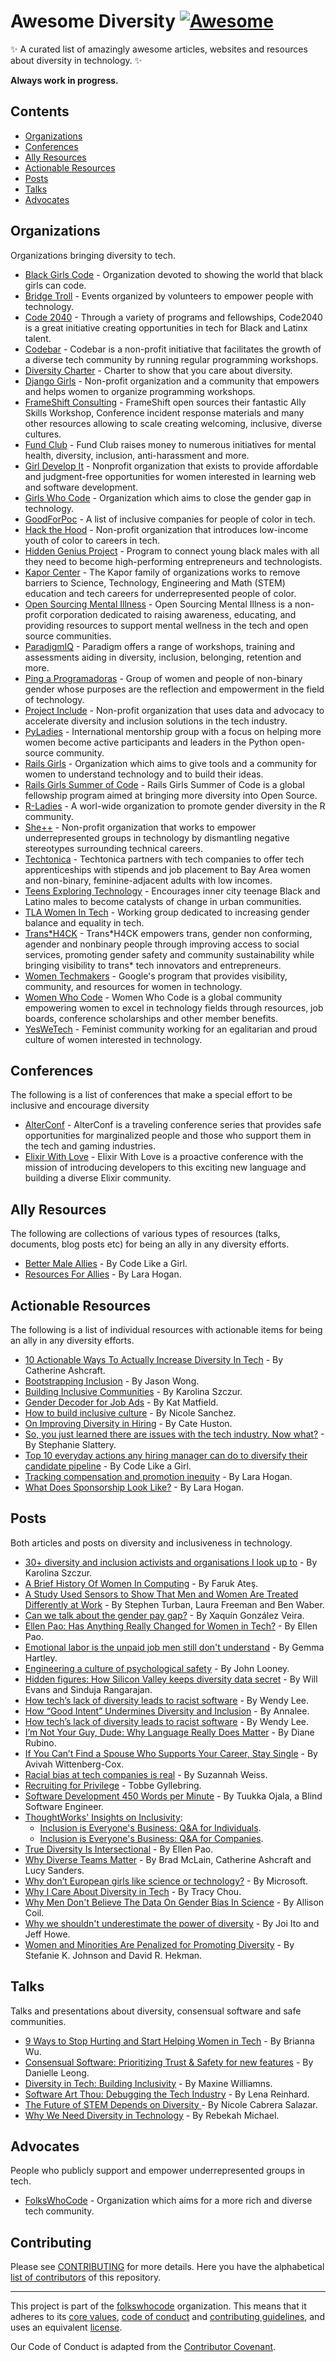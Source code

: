 # Awesome Diversity [![Awesome](https://cdn.rawgit.com/sindresorhus/awesome/d7305f38d29fed78fa85652e3a63e154dd8e8829/media/badge.svg)](https://github.com/sindresorhus/awesome)

:sparkles: A curated list of amazingly awesome articles, websites and resources about diversity in technology. :sparkles:

**Always work in progress.**

## Contents
- [Organizations](#organizations)
- [Conferences](#conferences)
- [Ally Resources](#ally-resources)
- [Actionable Resources](#actionable-resources)
- [Posts](#posts)
- [Talks](#talks)
- [Advocates](#advocates)

## Organizations

Organizations bringing diversity to tech.

- [Black Girls Code](http://www.blackgirlscode.com/) - Organization devoted to showing the world that black girls can code.
- [Bridge Troll](https://www.bridgetroll.org/) - Events organized by volunteers to empower people with technology.
- [Code 2040](http://www.code2040.org/) - Through a variety of programs and fellowships, Code2040 is a great initiative creating opportunities in tech for Black and Latinx talent.
- [Codebar](https://codebar.io/) - Codebar is a non-profit initiative that facilitates the growth of a diverse tech community by running regular programming workshops.
- [Diversity Charter](http://diversitycharter.org/) - Charter to show that you care about diversity.
- [Django Girls](https://djangogirls.org/) - Non-profit organization and a community that empowers and helps women to organize programming workshops.
- [FrameShift Consulting](https://frameshiftconsulting.com/) - FrameShift open sources their fantastic Ally Skills Workshop, Conference incident response materials and many other resources allowing to scale creating welcoming, inclusive, diverse cultures.
- [Fund Club](http://joinfundclub.com/) - Fund Club raises money to numerous initiatives for mental health, diversity, inclusion, anti-harassment and more.
- [Girl Develop It](https://www.girldevelopit.com/) - Nonprofit organization that exists to provide affordable and judgment-free opportunities for women interested in learning web and software development.
- [Girls Who Code](https://girlswhocode.com/) - Organization which aims to close the gender gap in technology.
- [GoodForPoc](https://github.com/GoodForPoC/GoodForPoC) - A list of inclusive companies for people of color in tech.
- [Hack the Hood](http://www.hackthehood.org/) - Non-profit organization that introduces low-income youth of color to careers in tech.
- [Hidden Genius Project](http://www.hiddengeniusproject.org/) - Program to connect young black males with all they need to become high-performing entrepreneurs and technologists.
- [Kapor Center](http://www.kaporcenter.org/) - The Kapor family of organizations works to remove barriers to Science, Technology, Engineering and Math (STEM) education and tech careers for underrepresented people of color.
- [Open Sourcing Mental Illness](https://osmihelp.org/) - Open Sourcing Mental Illness is a non-profit corporation dedicated to raising awareness, educating, and providing resources to support mental wellness in the tech and open source communities.
- [ParadigmIQ](https://www.paradigmiq.com/) - Paradigm offers a range of workshops, training and assessments aiding in diversity, inclusion, belonging, retention and more.
- [Ping a Programadoras](https://pingprogramadoras.org/) - Group of women and people of non-binary gender whose purposes are the reflection and empowerment in the field of technology.
- [Project Include](http://projectinclude.org/) - Non-profit organization that uses data and advocacy to accelerate diversity and inclusion solutions in the tech industry.
- [PyLadies](http://www.pyladies.com/) - International mentorship group with a focus on helping more women become active participants and leaders in the Python open-source community.
- [Rails Girls](http://railsgirls.com/) - Organization which aims to give tools and a community for women to understand technology and to build their ideas.
- [Rails Girls Summer of Code](https://railsgirlssummerofcode.org/) - Rails Girls Summer of Code is a global fellowship program aimed at bringing more diversity into Open Source.
- [R-Ladies](https://rladies.org/) - A worl-wide organization to promote gender diversity in the R community.
- [She++](https://sheplusplus.org) - Non-profit organization that works to empower underrepresented groups in technology by dismantling negative stereotypes surrounding technical careers.
- [Techtonica](https://techtonica.org/) - Techtonica partners with tech companies to offer tech apprenticeships with stipends and job placement to Bay Area women and non-binary, feminine-adjacent adults with low incomes.
- [Teens Exploring Technology](http://exploringtech.org/) - Encourages inner city teenage Black and Latino males to become catalysts of change in urban communities.
- [TLA Women In Tech](http://tlawomenintech.org/) - Working group dedicated to increasing gender balance and equality in tech.
- [Trans*H4CK](http://www.transhack.org/) - Trans\*H4CK empowers trans, gender non conforming, agender and nonbinary people through improving access to social services, promoting gender safety and community sustainability while bringing visibility to trans* tech innovators and entrepreneurs.
- [Women Techmakers](https://www.womentechmakers.com/) - Google's program that provides visibility, community, and resources for women in technology.
- [Women Who Code](https://www.womenwhocode.com/) - Women Who Code is a global community empowering women to excel in technology fields through resources, job boards, conference scholarships and other member benefits.
- [YesWeTech](http://yeswetech.org/) - Feminist community working for an egalitarian and proud culture of women interested in technology.

## Conferences
The following is a list of conferences that make a special effort to be inclusive and encourage diversity

- [AlterConf](https://alterconf.com/) - AlterConf is a traveling conference series that provides safe opportunities for marginalized people and those who support them in the tech and gaming industries.
- [Elixir With Love](https://www.elixir-with-love.com/) - Elixir With Love is a proactive conference with the mission of introducing developers to this exciting new language and building a diverse Elixir community.

## Ally Resources

The following are collections of various types of resources (talks, documents, blog posts etc) for being an ally in any diversity efforts.

- [Better Male Allies](https://code.likeagirl.io/@betterallies) - By Code Like a Girl.
- [Resources For Allies](https://github.com/larahogan/ally-resources) - By Lara Hogan.

## Actionable Resources

The following is a list of individual resources with actionable items for being an ally in any diversity efforts.

- [10 Actionable Ways To Actually Increase Diversity In Tech](https://www.fastcompany.com/3041339/10-commitments-that-will-make-a-difference-in-increasing-diversity-in-tec) - By Catherine Ashcraft.
- [Bootstrapping Inclusion](http://www.attack-gecko.net/2017/10/22/bootstrapping-inclusion/) - By Jason Wong.
- [Building Inclusive Communities](https://medium.com/@fox/building-inclusive-communities-232dc01d1aba) - By Karolina Szczur.
- [Gender Decoder for Job Ads](http://gender-decoder.katmatfield.com/) - By Kat Matfield.
- [How to build inclusive culture](https://medium.com/@nmsanchez/how-to-build-inclusive-culture-360160f417a1) - By Nicole Sanchez.
- [On Improving Diversity in Hiring](https://cate.blog/2017/09/28/on-improving-diversity-in-hiring/) - By Cate Huston.
- [So, you just learned there are issues with the tech industry. Now what?](https://github.com/stephmarx/so-you-just-learned) - By Stephanie Slattery.
- [Top 10 everyday actions any hiring manager can do to diversify their candidate pipeline](https://code.likeagirl.io/are-you-even-trying-69e270ef283f) - By Code Like a Girl.
- [Tracking compensation and promotion inequity](http://larahogan.me/blog/inclusion-math/) - By Lara Hogan.
- [What Does Sponsorship Look Like?](http://larahogan.me/blog/what-sponsorship-looks-like/) - By Lara Hogan.

## Posts

Both articles and posts on diversity and inclusiveness in technology.

- [30+ diversity and inclusion activists and organisations I look up to](https://medium.com/@fox/30-diversity-and-inclusion-activists-and-organisations-8b39b6bf537b) - By Karolina Szczur.
- [A Brief History Of Women In Computing](https://hackernoon.com/a-brief-history-of-women-in-computing-e7253ac24306) - By Faruk Ateş.
- [A Study Used Sensors to Show That Men and Women Are Treated Differently at Work](https://hbr.org/2017/10/a-study-used-sensors-to-show-that-men-and-women-are-treated-differently-at-work) - By Stephen Turban, Laura Freeman and Ben Waber.
- [Can we talk about the gender pay gap?](https://www.washingtonpost.com/graphics/2017/business/women-pay-gap/) - By Xaquín González Veira.
- [Ellen Pao: Has Anything Really Changed for Women in Tech?](https://mobile.nytimes.com/2017/09/16/opinion/sunday/ellen-pao-sexism-tech.html) - By Ellen Pao.
- [Emotional labor is the unpaid job men still don't understand](http://www.harpersbazaar.com/culture/features/a12063822/emotional-labor-gender-equality/) - By Gemma Hartley.
- [Engineering a culture of psychological safety](https://blog.intercom.com/psychological-safety/) - By John Looney.
- [Hidden figures: How Silicon Valley keeps diversity data secret](https://www.revealnews.org/article/hidden-figures-how-silicon-valley-keeps-diversity-data-secret/amp/) - By
Will Evans and Sinduja Rangarajan.
- [How tech’s lack of diversity leads to racist software](http://www.sfchronicle.com/business/article/How-tech-s-lack-of-diversity-leads-to-racist-6398224.php) - By Wendy Lee.
- [How “Good Intent” Undermines Diversity and Inclusion](https://thebias.com/2017/09/26/how-good-intent-undermines-diversity-and-inclusion/) - By Annalee.
- [How tech’s lack of diversity leads to racist software](http://www.sfgate.com/business/amp/How-tech-s-lack-of-diversity-leads-to-racist-6398224.php) - By Wendy Lee.
- [I’m Not Your Guy, Dude: Why Language Really Does Matter](https://hub.wiley.com/community/exchanges/educate/blog/2017/03/05/i-m-not-your-guy-dude-why-language-really-does-matter) - By Diane Rubino.
- [If You Can’t Find a Spouse Who Supports Your Career, Stay Single](https://hbr.org/2017/10/if-you-cant-find-a-spouse-who-supports-your-career-stay-single) - By Avivah Wittenberg-Cox.
- [Racial bias at tech companies is real](http://www.complex.com/life/2016/03/tech-diversity-problem) - By Suzannah Weiss.
- [Recruiting for Privilege](https://techburst.io/recruiting-for-privilege-5f019741fac3) - Tobbe Gyllebring.
- [Software Development 450 Words per Minute](https://www.vincit.fi/en/blog/software-development-450-words-per-minute/) - By Tuukka Ojala, a Blind Software Engineer.
- [ThoughtWorks' Insights on Inclusivity](https://www.thoughtworks.com/insights/inclusivity):
  - [Inclusion is Everyone's Business: Q&A for Individuals](https://www.thoughtworks.com/insights/blog/inclusion-everyone-s-business-qa-part-1).
  - [Inclusion is Everyone's Business: Q&A for Companies](https://www.thoughtworks.com/insights/blog/inclusion-everyones-business-qa-companies).
- [True Diversity Is Intersectional](https://medium.com/projectinclude/true-diversity-is-intersectional-2282b8da8882) - By Ellen Pao.
- [Why Diverse Teams Matter](http://er.educause.edu/articles/2016/5/why-diverse-teams-matter) - By Brad McLain, Catherine Ashcraft and Lucy Sanders.
- [Why don’t European girls like science or technology?](https://news.microsoft.com/europe/features/dont-european-girls-like-science-technology/) - By Microsoft.
- [Why I Care About Diversity in Tech](https://medium.com/little-thoughts/why-i-care-about-diversity-in-tech-31bde2de8532) - By Tracy Chou.
- [Why Men Don't Believe The Data On Gender Bias In Science](https://www.wired.com/story/why-men-dont-believe-the-data-on-gender-bias-in-science/) - By Allison Coil.
- [Why we shouldn't underestimate the power of diversity](http://ideas.ted.com/why-we-shouldnt-underestimate-the-power-of-diversity/) - By Joi Ito and Jeff Howe.
- [Women and Minorities Are Penalized for Promoting Diversity](https://hbr.org/2016/03/women-and-minorities-are-penalized-for-promoting-diversity) - By Stefanie K. Johnson and David R. Hekman.

## Talks

Talks and presentations about diversity, consensual software and safe communities.

- [9 Ways to Stop Hurting and Start Helping Women in Tech](https://www.youtube.com/watch?v=pUVhF3jDG08) - By Brianna Wu.
- [Consensual Software: Prioritizing Trust & Safety for new features](https://www.youtube.com/watch?v=Ccw3VfE3P4M) - By Danielle Leong.
- [Diversity in Tech: Building Inclusivity](https://www.youtube.com/watch?v=XAiDY3k50D8) - By Maxine Williamns.
- [Software Art Thou: Debugging the Tech Industry](https://www.youtube.com/watch?v=zjjvIaYMd0o) - By Lena Reinhard.
- [The Future of STEM Depends on Diversity ](https://www.youtube.com/watch?v=-v8aDo4dV3Q) - By Nicole Cabrera Salazar.
- [Why We Need Diversity in Technology](https://www.youtube.com/watch?v=OOQfQwxCOF0) - By Rebekah Michael.

## Advocates

People who publicly support and empower underrepresented groups in tech.

- [FolksWhoCode](https://github.com/folkswhocode) - Organization which aims for a more rich and diverse tech community.

## Contributing

Please see [CONTRIBUTING](.github/CONTRIBUTING.md) for more details. Here you have the alphabetical [list of contributors](CONTRIBUTORS.md) of this repository.

----------------------------

This project is part of the [folkswhocode](https://github.com/folkswhocode) organization.
This means that it adheres to its [core values](https://github.com/folkswhocode/base/blob/master/en/VALUES.md), [code of conduct](https://github.com/folkswhocode/base/blob/master/en/CODE_OF_CONDUCT.md) and
[contributing guidelines](.github/CONTRIBUTING.md), and uses an equivalent [license](LICENSE).

Our Code of Conduct is adapted from the [Contributor Covenant](http://contributor-covenant.org/).
